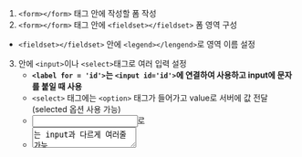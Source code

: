 1. `<form></form>` 태그 안에 작성할 폼 작성
2. `<form></form>` 태그 안에 `<fieldset></fieldset>` 폼 영역 구성
 - `<fieldset></fieldset>` 안에 `<legend></lengend>`로 영역 이름 설정
3. 안에 `<input>`이나 `<select>`태그로 여러 입력 설정
   - **`<label for = 'id'>`는 `<input id='id'>`에 연결하여 사용하고 input에 문자를 붙일 때 사용**
   - `<select>` 태그에는 `<option>` 태그가 들어가고 value로 서버에 값 전달 (selected 옵션 사용 가능)
   - <input type = 'text' list='id'>로 <datalist id ='id'>에 연결 가능
   - <textarea>는 input과 다르게 여러줄 가능
   - value, required, auto, placeholder, checked, autofocus, selected 등 여러가지 옵션 사용 가능
   - radio는 같은 name 옵션들과 엮어서 사용 (checkbox도 같은 name으로 묶음) ex) `<input type = 'radio' name ='test'>`
   - `<button>`은 <input type = "submit | reset">과 기능이 거의 동일하지만, <form> 밖에서 사용가능하고 css와 아이콘을 이용하여 꾸밀 수 있
